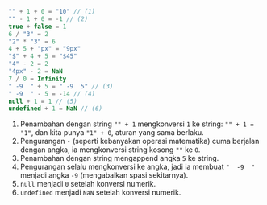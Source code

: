 
```js no-beautify
"" + 1 + 0 = "10" // (1)
"" - 1 + 0 = -1 // (2)
true + false = 1
6 / "3" = 2
"2" * "3" = 6
4 + 5 + "px" = "9px"
"$" + 4 + 5 = "$45"
"4" - 2 = 2
"4px" - 2 = NaN
7 / 0 = Infinity
" -9  " + 5 = " -9  5" // (3)
" -9  " - 5 = -14 // (4)
null + 1 = 1 // (5)
undefined + 1 = NaN // (6)
```

1. Penambahan dengan string `"" + 1` mengkonversi `1` ke string: `"" + 1 = "1"`, dan kita punya `"1" + 0`, aturan yang sama berlaku.
2. Pengurangan `-` (seperti kebanyakan operasi matematika) cuma berjalan dengan angka, ia mengkonversi string kosong `""` ke `0`.
3. Penambahan dengan string mengappend angka `5` ke string.
4. Pengurangan selalu mengkonversi ke angka, jadi ia membuat `"  -9  "` menjadi angka `-9` (mengabaikan spasi sekitarnya).
5. `null` menjadi `0` setelah konversi numerik.
6. `undefined` menjadi `NaN` setelah konversi numerik.

